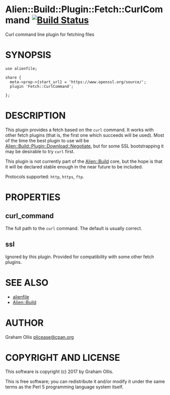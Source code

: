 # Alien::Build::Plugin::Fetch::CurlCommand [![Build Status](https://secure.travis-ci.org/plicease/Alien-Build-Plugin-Fetch-CurlCommand.png)](http://travis-ci.org/plicease/Alien-Build-Plugin-Fetch-CurlCommand)

Curl command line plugin for fetching files

# SYNOPSIS

    use alienfile;
    
    share {
      meta->prop->{start_url} = 'https://www.openssl.org/source/';
      plugin 'Fetch::CurlCommand';
    
    };

# DESCRIPTION

This plugin provides a fetch based on the `curl` command.  It works with other fetch
plugins (that is, the first one which succeeds will be used).  Most of the time the best plugin
to use will be [Alien::Build::Plugin::Download::Negotiate](https://metacpan.org/pod/Alien::Build::Plugin::Download::Negotiate), but for some SSL bootstrapping
it may be desirable to try `curl` first.

This plugin is not currently part of the [Alien::Build](https://metacpan.org/pod/Alien::Build) core, but the hope is that it
will be declared stable enough in the near future to be included.

Protocols supported: `http`, `https`, `ftp`.

# PROPERTIES

## curl\_command

The full path to the `curl` command.  The default is usually correct.

## ssl

Ignored by this plugin.  Provided for compatibility with some other fetch plugins.

# SEE ALSO

- [alienfile](https://metacpan.org/pod/alienfile)
- [Alien::Build](https://metacpan.org/pod/Alien::Build)

# AUTHOR

Graham Ollis <plicease@cpan.org>

# COPYRIGHT AND LICENSE

This software is copyright (c) 2017 by Graham Ollis.

This is free software; you can redistribute it and/or modify it under
the same terms as the Perl 5 programming language system itself.
